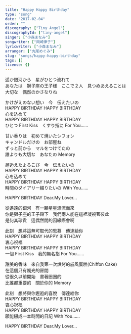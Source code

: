 ```yaml
---
title: "Happy Happy Birthday"
type: "song"
date: "2017-02-04"
order: ""
discography: ["Tiny Angel"]
discographyId: ["tiny-angel"]
singer: ["小森まなみ"]
songwriter: ["岡崎律子"]
lyricwriter: ["小森まなみ"]
arranger: ["丸尾めぐみ"]
slug: "songs/happy-happy-birthday"
tags: []
license: {}
---
```


遥か銀河から　星がひとつ流れて   
あなたは　獅子座の王子様　ここで２人　見つめあえることは   
大切な　偶然のかさなりね   
  
かけがえのない想い　今　伝えたいの   
HAPPY BIRTHDAY HAPPY BIRTHDAY   
心を込めて   
HAPPY BIRTHDAY HAPPY BIRTHDAY   
ひとつ First Kiss　くすり指に For You……   
  
甘い香りは　初めて焼いたシフォン   
キャンドルだけの　お部屋ね   
ずっと前から　マルをつけてたの   
誰よりも大切な　あなたの Memory   
  
邂逅えたよろこび　今　伝えたいの   
HAPPY BIRTHDAY HAPPY BIRTHDAY   
心を込めて   
HAPPY BIRTHDAY HAPPY BIRTHDAY   
時間のダイアリー綴りたいの With You……   
  
HAPPY BIRTHDAY Dear.My Lover…  
  
從遙遠的銀河　有一顆星星漂流而來  
你是獅子座的王子殿下　我們兩人能在這裡凝視著彼此  
是何其珍貴　這偶然間的因緣際會啊  
  
此刻　想將這無可取代的思慕　傳達給你  
HAPPY BIRTHDAY HAPPY BIRTHDAY   
衷心祝福  
HAPPY BIRTHDAY HAPPY BIRTHDAY   
一個 First Kiss　我的無名指 For You……   
  
甜美的香味　來自我第一次烘烤的戚風蛋糕(Chiffon Cake)  
在這個只有燭光的房間  
從很久以前開始　畫著圈圈的  
比誰都重要的　關於你的 Memory   
  
此刻　想將與你邂逅的喜悅　傳達給你  
HAPPY BIRTHDAY HAPPY BIRTHDAY   
衷心祝福  
HAPPY BIRTHDAY HAPPY BIRTHDAY   
願能綴成一本時間的日記 With You……   
  
HAPPY BIRTHDAY Dear.My Lover…
